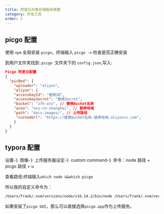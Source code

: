 ```yaml
---
title: 阿里云对象存储图床搭建
category: 开发工具
order: 2
---
```


## picgo 配置

使用 `npm` 全局安装 `picgo`，终端输入 `picgo -v` 检查是否正确安装

到用户文件夹找到`.picgo `文件夹下的 `config.json`,写入:

```json
Picgo 阿里云配置
{
  "picBed": {
    "uploader": "aliyun",
    "aliyun": {
    "accessKeyId": "替换ID",
    "accessKeySecret": "替换Secret",
    "bucket": "zfh-oss", // 替换Bucket名称
    "area": "oss-cn-shanghai", // 替换地域
    "path": "docs-images/", // 上传路径
     "customUrl": "https://替换bucket名称.替换地域.aliyuncs.com",
    }
  }
}

```

## typora 配置

设置-》图像-》上传服务器设定-》custom command-》命令：node 路径 + picgo 路径 + u

查看路径:终端输入`which node &&which picgo`

所以我的自定义命令为：

```bash
/Users/frank/.nvm/versions/node/v16.14.2/bin/node /Users/frank/.nvm/versions/node/v16.14.2/bin/picgo u
```

如果安装了`picgo GUI`，那么可以直接选择`picgo.app`作为上传服务。
